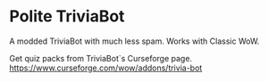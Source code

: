 # Polite TriviaBot
A modded TriviaBot with much less spam. Works with Classic WoW.

Get quiz packs from TriviaBot`s Curseforge page.
https://www.curseforge.com/wow/addons/trivia-bot
